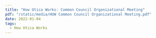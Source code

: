 ```yaml
---
title: "How Utica Works: Common Council Organizational Meeting"
pdf: "/static/media/HUW Common Council Organizational Meeting.pdf"
date: 2022-01-04
tags:
  - How Utica Works
---
```

